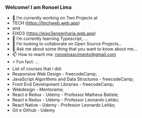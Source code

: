 ### Welcome! I am Ronoel Lima


- 🔭 I’m currently working on Two Projects at 
- TECH (https://ltechweb.web.app) 
- and 
- EIXO3 (https://eixo3engenharia.web.app)
- 🌱 I’m currently learning  Typescript,  ...
- 👯 I’m looking to collaborate on Open Source Projects...
- 💬 Ask me about some thing that you want to know about me...
- 📫 How to reach me: ronoelnascimento@gmail.com
- ⚡ Fun fact: ...
- List of courses that i did:
- Responsive Web Design - freecodeCamp;
- JavaScript Algorithms and Data Structures - freecodeCamp;
- Front End Development Libraries - freecodeCamp;
- Webdesign - Mentorama;
- React e Redux - Udemy - Professor Matheus Batiste;
- React e Redux - Udemy - Professor Leonardo Leitão;
- React Native - Udemy - Professor Leonardo Leitão;
- Git e Github - Udemy


<!--
**RonoelLima/RonoelLima** is a ✨ _special_ ✨ repository because its `README.md` (this file) appears on your GitHub profile.

Here are some ideas to get you started:


